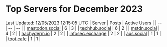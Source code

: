 # Top Servers for December 2023
Last Updated: 12/05/2023 12:15:05 UTC
| Server | Posts | Active Users |
| -- | -- | -- |
| [mastodon.social](https://mastodon.social/tags/PowerShell) | 6 | 3 |
| [techhub.social](https://techhub.social/tags/PowerShell) | 6 | 2 |
| [mstdn.social](https://mstdn.social/tags/PowerShell) | 4 | 2 |
| [hachyderm.io](https://hachyderm.io/tags/PowerShell) | 2 | 2 |
| [infosec.exchange](https://infosec.exchange/tags/PowerShell) | 2 | 2 |
| [aus.social](https://aus.social/tags/PowerShell) | 1 | 1 |
| [toot.cafe](https://toot.cafe/tags/PowerShell) | 1 | 1 |
